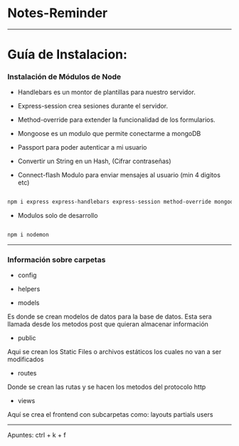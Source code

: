 # Notes-Reminder

************************************
# Guía de Instalacion:


### Instalación de Módulos de Node

- Handlebars es un montor de plantillas para nuestro servidor.

- Express-session crea sesiones durante el servidor.

- Method-override para extender la funcionalidad de los formularios.

- Mongoose es un modulo que permite conectarme a mongoDB

- Passport para poder autenticar a mi usuario

- Convertir un String en un Hash, (Cifrar contraseñas)

- Connect-flash Modulo para enviar mensajes al usuario (min 4 digitos etc)

```bash

npm i express express-handlebars express-session method-override mongoose passport passport-local bcryptjs connect-flash

```

- Modulos solo de desarrollo


```bash

npm i nodemon
```
**************************************************************************************

### Información sobre carpetas

- config

- helpers
- models

Es donde se crean modelos de datos para la base de datos. Esta sera llamada desde los metodos post que quieran almacenar información

- public

Aqui se crean los Static Files o archivos estáticos los cuales no van a ser modificados

- routes

Donde se crean las rutas y se hacen los metodos del protocolo http

- views

Aquí se crea el frontend con subcarpetas como: layouts partials users




*************************************************************************************

Apuntes: ctrl + k + f
